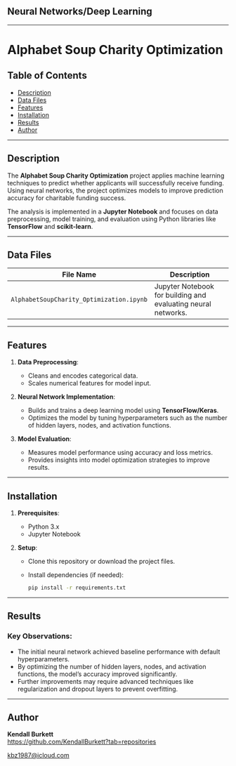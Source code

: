 ## Neural Networks/Deep Learning
---

# Alphabet Soup Charity Optimization

## Table of Contents
- [Description](#description)
- [Data Files](#data-files)
- [Features](#features)
- [Installation](#installation)
- [Results](#results)
- [Author](#author)

---

## Description

The **Alphabet Soup Charity Optimization** project applies machine learning techniques to predict whether applicants will successfully receive funding. Using neural networks, the project optimizes models to improve prediction accuracy for charitable funding success.

The analysis is implemented in a **Jupyter Notebook** and focuses on data preprocessing, model training, and evaluation using Python libraries like **TensorFlow** and **scikit-learn**.

---

## Data Files

| File Name                          | Description                                      |
|------------------------------------|--------------------------------------------------|
| `AlphabetSoupCharity_Optimization.ipynb` | Jupyter Notebook for building and evaluating neural networks. |

---

## Features

1. **Data Preprocessing**:
   - Cleans and encodes categorical data.
   - Scales numerical features for model input.

2. **Neural Network Implementation**:
   - Builds and trains a deep learning model using **TensorFlow/Keras**.
   - Optimizes the model by tuning hyperparameters such as the number of hidden layers, nodes, and activation functions.

3. **Model Evaluation**:
   - Measures model performance using accuracy and loss metrics.
   - Provides insights into model optimization strategies to improve results.

---

## Installation

1. **Prerequisites**:
   - Python 3.x
   - Jupyter Notebook

2. **Setup**:
   - Clone this repository or download the project files.
     
   - Install dependencies (if needed):
     ```bash
     pip install -r requirements.txt
     ```
---

## Results

### Key Observations:

   - The initial neural network achieved baseline performance with default hyperparameters.
   - By optimizing the number of hidden layers, nodes, and activation functions, the model’s accuracy improved significantly.
   - Further improvements may require advanced techniques like regularization and dropout layers to prevent overfitting.
---

## Author

**Kendall Burkett**  
https://github.com/KendallBurkett?tab=repositories
 
kbz1987@icloud.com